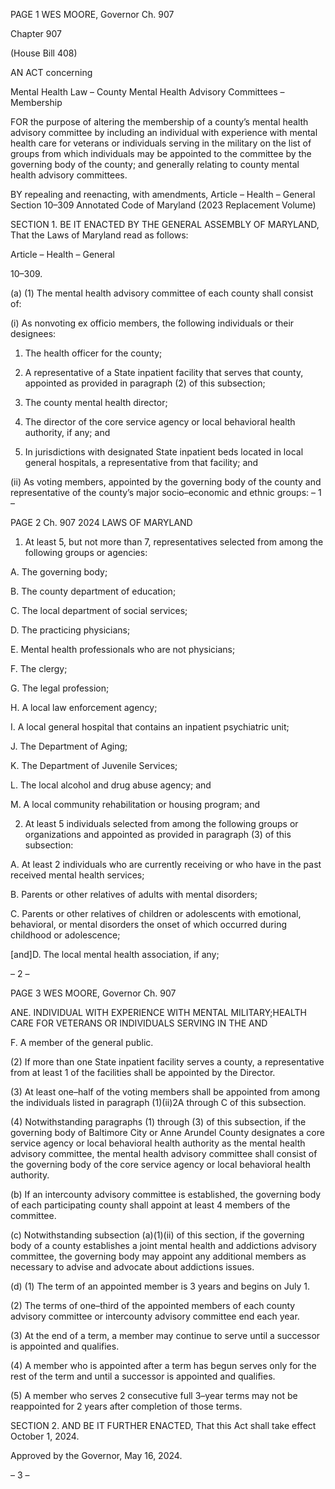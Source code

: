 PAGE 1
WES MOORE, Governor Ch. 907

Chapter 907

(House Bill 408)

AN ACT concerning

Mental Health Law – County Mental Health Advisory Committees – Membership

FOR the purpose of altering the membership of a county’s mental health advisory
committee by including an individual with experience with mental health care for
veterans or individuals serving in the military on the list of groups from which
individuals may be appointed to the committee by the governing body of the county;
and generally relating to county mental health advisory committees.

BY repealing and reenacting, with amendments,
Article – Health – General
Section 10–309
Annotated Code of Maryland
(2023 Replacement Volume)

SECTION 1. BE IT ENACTED BY THE GENERAL ASSEMBLY OF MARYLAND,
That the Laws of Maryland read as follows:

Article – Health – General

10–309.

(a) (1) The mental health advisory committee of each county shall consist of:

(i) As nonvoting ex officio members, the following individuals or
their designees:

1. The health officer for the county;

2. A representative of a State inpatient facility that serves
that county, appointed as provided in paragraph (2) of this subsection;

3. The county mental health director;

4. The director of the core service agency or local behavioral
health authority, if any; and

5. In jurisdictions with designated State inpatient beds
located in local general hospitals, a representative from that facility; and

(ii) As voting members, appointed by the governing body of the
county and representative of the county’s major socio–economic and ethnic groups:
– 1 –

PAGE 2
Ch. 907 2024 LAWS OF MARYLAND

1. At least 5, but not more than 7, representatives selected
from among the following groups or agencies:

A. The governing body;

B. The county department of education;

C. The local department of social services;

D. The practicing physicians;

E. Mental health professionals who are not physicians;

F. The clergy;

G. The legal profession;

H. A local law enforcement agency;

I. A local general hospital that contains an inpatient
psychiatric unit;

J. The Department of Aging;

K. The Department of Juvenile Services;

L. The local alcohol and drug abuse agency; and

M. A local community rehabilitation or housing program; and

2. At least 5 individuals selected from among the following
groups or organizations and appointed as provided in paragraph (3) of this subsection:

A. At least 2 individuals who are currently receiving or who
have in the past received mental health services;

B. Parents or other relatives of adults with mental disorders;

C. Parents or other relatives of children or adolescents with
emotional, behavioral, or mental disorders the onset of which occurred during childhood or
adolescence;

[and]D. The local mental health association, if any;

– 2 –

PAGE 3
WES MOORE, Governor Ch. 907

ANE. INDIVIDUAL WITH EXPERIENCE WITH MENTAL
MILITARY;HEALTH CARE FOR VETERANS OR INDIVIDUALS SERVING IN THE AND

F. A member of the general public.

(2) If more than one State inpatient facility serves a county, a
representative from at least 1 of the facilities shall be appointed by the Director.

(3) At least one–half of the voting members shall be appointed from among
the individuals listed in paragraph (1)(ii)2A through C of this subsection.

(4) Notwithstanding paragraphs (1) through (3) of this subsection, if the
governing body of Baltimore City or Anne Arundel County designates a core service agency
or local behavioral health authority as the mental health advisory committee, the mental
health advisory committee shall consist of the governing body of the core service agency or
local behavioral health authority.

(b) If an intercounty advisory committee is established, the governing body of
each participating county shall appoint at least 4 members of the committee.

(c) Notwithstanding subsection (a)(1)(ii) of this section, if the governing body of a
county establishes a joint mental health and addictions advisory committee, the governing
body may appoint any additional members as necessary to advise and advocate about
addictions issues.

(d) (1) The term of an appointed member is 3 years and begins on July 1.

(2) The terms of one–third of the appointed members of each county
advisory committee or intercounty advisory committee end each year.

(3) At the end of a term, a member may continue to serve until a successor
is appointed and qualifies.

(4) A member who is appointed after a term has begun serves only for the
rest of the term and until a successor is appointed and qualifies.

(5) A member who serves 2 consecutive full 3–year terms may not be
reappointed for 2 years after completion of those terms.

SECTION 2. AND BE IT FURTHER ENACTED, That this Act shall take effect
October 1, 2024.

Approved by the Governor, May 16, 2024.

– 3 –